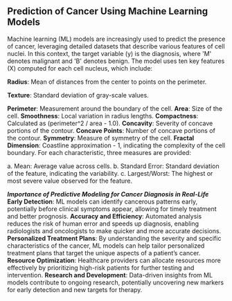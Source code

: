 
## Prediction of Cancer Using Machine Learning Models
Machine learning (ML) models are increasingly used to predict the presence of cancer, leveraging detailed datasets that describe various features of cell nuclei. In this context, the target variable (y) is the diagnosis, where 'M' denotes malignant and 'B' denotes benign. The model uses ten key features (X) computed for each cell nucleus, which include:

**Radius**: Mean of distances from the center to points on the perimeter.

**Texture**: Standard deviation of gray-scale values.

**Perimeter**: Measurement around the boundary of the cell.
**Area**: Size of the cell.
**Smoothness**: Local variation in radius lengths.
**Compactness**: Calculated as (perimeter^2 / area - 1.0).
**Concavity**: Severity of concave portions of the contour.
**Concave Points**: Number of concave portions of the contour.
**Symmetry**: Measure of symmetry of the cell.
**Fractal Dimension**: Coastline approximation - 1, indicating the complexity of the cell boundary.
For each characteristic, three measures are provided:

a. Mean: Average value across cells.
b. Standard Error: Standard deviation of the feature, indicating the variability.
c. Largest/Worst: The highest or most severe value observed for the feature.

***Importance of Predictive Modeling for Cancer Diagnosis in Real-Life***
**Early Detection**: ML models can identify cancerous patterns early, potentially before clinical symptoms appear, allowing for timely treatment and better prognosis.
**Accuracy and Efficiency**: Automated analysis reduces the risk of human error and speeds up diagnosis, enabling radiologists and oncologists to make quicker and more accurate decisions.
**Personalized Treatment Plans**: By understanding the severity and specific characteristics of the cancer, ML models can help tailor personalized treatment plans that target the unique aspects of a patient’s cancer.
**Resource Optimization**: Healthcare providers can allocate resources more effectively by prioritizing high-risk patients for further testing and intervention.
**Research and Development**: Data-driven insights from ML models contribute to ongoing research, potentially uncovering new markers for early detection and new targets for therapy.
